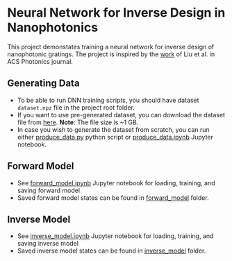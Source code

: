 Neural Network for Inverse Design in Nanophotonics
==================================================
This project demonstates training a neural network for inverse design of nanophotonic gratings.
The project is inspired by the [work](https://doi.org/10.1021/acsphotonics.7b01377) of Liu et al. in ACS Photonics journal.

Generating Data
------------------
* To be able to run DNN training scripts, you should have dataset `dataset.npz` file in the project root folder.
* If you want to use pre-generated dataset, you can download the dataset file from [here](https://drive.google.com/file/d/1D0fJ815a0pgtrE-_lObbhYUnVooeIZIe/view?usp=sharing). **Note**: The file size is ~1 GB.
* In case you wish to generate the dataset from scratch, you can run either [produce_data.py](./produce_data.py) python script or [produce_data.ipynb](./produce_data.py) Jupyter notebook.

Forward Model
-------------
* See [forward_model.ipynb](./forward_model.ipynb) Jupyter notebook for loading, training, and saving forward model
* Saved forward model states can be found in [forward_model](./forward_model/) folder.
  
Inverse Model
--------------
* See [inverse_model.ipynb](./inverse_model.ipynb) Jupyter notebook for loading, training, and saving inverse model
* Saved inverse model states can be found in [inverse_model](./inverse_model/) folder.
